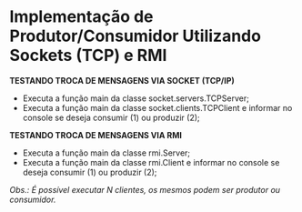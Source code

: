 # Implementação de Produtor/Consumidor Utilizando Sockets (TCP) e RMI

**TESTANDO TROCA DE MENSAGENS VIA SOCKET (TCP/IP)**

- Executa a função main da classe socket.servers.TCPServer;
- Executa a função main da classe socket.clients.TCPClient e informar no console se deseja consumir (1) ou produzir (2);

**TESTANDO TROCA DE MENSAGENS VIA RMI**

- Executa a função main da classe rmi.Server;
- Executa a função main da classe rmi.Client e informar no console se deseja consumir (1) ou produzir (2);

*Obs.: É possível executar N clientes, os mesmos podem ser produtor ou consumidor.*